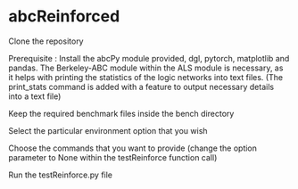 # abcReinforced
Clone the repository

Prerequisite : Install the abcPy module provided, dgl, pytorch, matplotlib and pandas. The Berkeley-ABC module within the ALS module is necessary, as it helps with printing the statistics of the logic networks into text files. (The print_stats command is added with a feature to output necessary details into a text file)

Keep the required benchmark files inside the bench directory

Select the particular environment option that you wish

Choose the commands that you want to provide (change the option parameter to None within the testReinforce function call)

Run the testReinforce.py file
